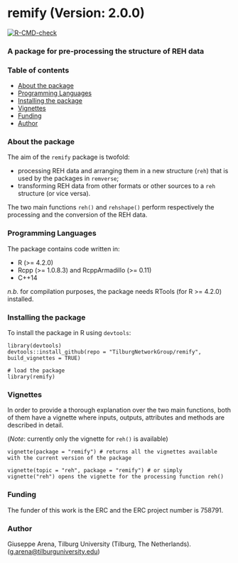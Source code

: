 # remify (Version: 2.0.0)

[![R-CMD-check](https://github.com/TilburgNetworkGroup/remify/actions/workflows/check-standard.yaml/badge.svg)](https://github.com/TilburgNetworkGroup/remify/actions/workflows/check-standard.yaml)

### A package for pre-processing the structure of REH data


### Table of contents
- [About the package](#about-the-package)
- [Programming Languages](#programming-languages)
- [Installing the package](#installing-the-package)
- [Vignettes](#vignettes)
- [Funding](#funding)
- [Author](#author)


### About the package
The aim of the `remify` package is twofold:
 * processing REH data and arranging them in a new structure (`reh`) that is used by the packages in `remverse`;
 * transforming REH data from other formats or other sources to a `reh` structure (or vice versa).
 
The two main functions `reh()` and `rehshape()` perform respectively the processing and the conversion of the REH data.

### Programming Languages
The package contains code written in:
* R (>= 4.2.0)
* Rcpp (>= 1.0.8.3) and RcppArmadillo (>= 0.11)
* C++14

_n.b._ for compilation purposes, the package needs RTools (for R >= 4.2.0) installed.
	
### Installing the package
To install the package in R using `devtools`:

```
library(devtools)
devtools::install_github(repo = "TilburgNetworkGroup/remify", build_vignettes = TRUE)

# load the package
library(remify)
```

### Vignettes
In order to provide a thorough explanation over the two main functions, both of them have a vignette where inputs, outputs, attributes and methods are described in detail.

(_Note_: currently only the vignette for `reh()` is available)

```
vignette(package = "remify") # returns all the vignettes available with the current version of the package

vignette(topic = "reh", package = "remify") # or simply vignette("reh") opens the vignette for the processing function reh()
```

### Funding
The funder of this work is the ERC and the ERC project number is 758791.

### Author
Giuseppe Arena, Tilburg University (Tilburg, The Netherlands). (g.arena@tilburguniversity.edu)
